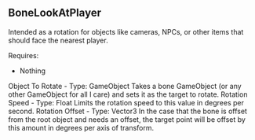 ## BoneLookAtPlayer
Intended as a rotation for objects like cameras, NPCs, or other items that should face the nearest player.

Requires:
- Nothing

Object To Rotate - Type: GameObject
    Takes a bone GameObject (or any other GameObject for all I care) and sets it as the target to rotate.
Rotation Speed - Type: Float
    Limits the rotation speed to this value in degrees per second.
Rotation Offset - Type: Vector3
    In the case that the bone is offset from the root object and needs an offset, the target point will be offset by this amount in degrees per axis of transform.